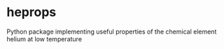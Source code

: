 # heprops
Python package implementing useful properties of the chemical element helium at low temperature
